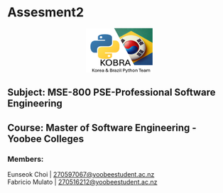 # Assesment2

<div align="center">
  <img src="logo.png" alt="logo" width="150" height="100" style="display: inline;">
</div>


## Subject: MSE-800 PSE-Professional Software Engineering
## Course: Master of Software Engineering - Yoobee Colleges

### Members: 
Eunseok Choi | 270597067@yoobeestudent.ac.nz  
Fabricio Mulato | 270516212@yoobeestudent.ac.nz


